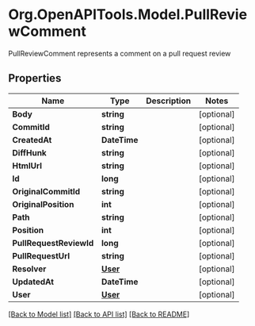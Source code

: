 # Org.OpenAPITools.Model.PullReviewComment
PullReviewComment represents a comment on a pull request review

## Properties

Name | Type | Description | Notes
------------ | ------------- | ------------- | -------------
**Body** | **string** |  | [optional] 
**CommitId** | **string** |  | [optional] 
**CreatedAt** | **DateTime** |  | [optional] 
**DiffHunk** | **string** |  | [optional] 
**HtmlUrl** | **string** |  | [optional] 
**Id** | **long** |  | [optional] 
**OriginalCommitId** | **string** |  | [optional] 
**OriginalPosition** | **int** |  | [optional] 
**Path** | **string** |  | [optional] 
**Position** | **int** |  | [optional] 
**PullRequestReviewId** | **long** |  | [optional] 
**PullRequestUrl** | **string** |  | [optional] 
**Resolver** | [**User**](User.md) |  | [optional] 
**UpdatedAt** | **DateTime** |  | [optional] 
**User** | [**User**](User.md) |  | [optional] 

[[Back to Model list]](../README.md#documentation-for-models) [[Back to API list]](../README.md#documentation-for-api-endpoints) [[Back to README]](../README.md)

